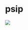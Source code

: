 # psip

<img src="http://ec2-18-224-16-12.us-east-2.compute.amazonaws.com:8080/public/psip?url=https://raw.githubusercontent.com/jarrah42/ideas.psip/master/template.psip"/>
